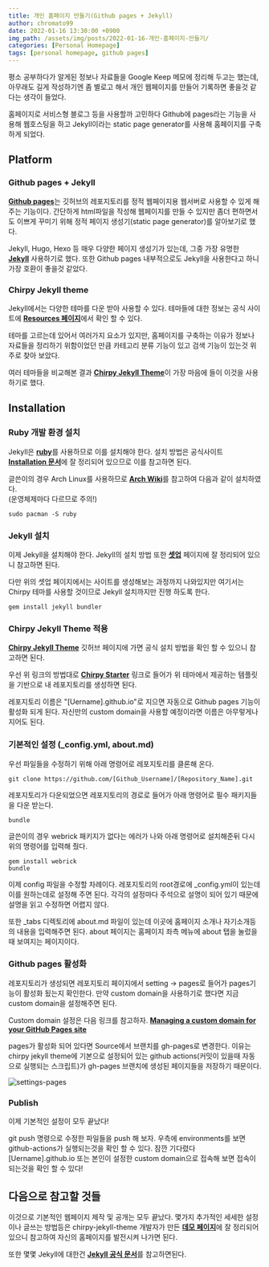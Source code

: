 ```yaml
---
title: 개인 홈페이지 만들기(Github pages + Jekyll)
author: chromato99
date: 2022-01-16 13:30:00 +0900
img_path: /assets/img/posts/2022-01-16-개인-홈페이지-만들기/
categories: [Personal Homepage]
tags: [personal homepage, github pages]
---
```


평소 공부하다가 알게된 정보나 자료들을 Google Keep 메모에 정리해 두고는 했는데, 아무래도 길게 작성하기엔 좀 별로고 해서 개인 웹페이지를 만들어 기록하면 좋을것 같다는 생각이 들었다.

홈페이지로 서비스형 블로그 등을 사용할까 고민하다 Github에 pages라는 기능을 사용해 웹호스팅을 하고 Jekyll이라는 static page generator를 사용해 홈페이지를 구축하게 되었다.

## Platform

### Github pages + Jekyll

[**Github pages**](https://pages.github.com)는 깃허브의 레포지토리를 정적 웹페이지용 웹서버로 사용할 수 있게 해주는 기능이다. 간단하게 html파일을 작성해 웹페이지를 만들 수 있지만 좀더 편하면서도 이쁘게 꾸미기 위해 정적 페이지 생성기(static page generator)를 알아보기로 했다.

Jekyll, Hugo, Hexo 등 매우 다양한 페이지 생성기가 있는데, 그중 가장 유명한 [**Jekyll**](https://jekyllrb-ko.github.io) 사용하기로 했다. 또한 Github pages 내부적으로도 Jekyll을 사용한다고 하니 가장 호환이 좋을것 같았다.

### Chirpy Jekyll theme

Jekyll에서는 다양한 테마를 다운 받아 사용할 수 있다. 테마들에 대한 정보는 공식 사이트에 [**Resources 페이지**](https://jekyllrb-ko.github.io/resources/)에서 확인 할 수 있다.

테마를 고르는데 있어서 여러가지 요소가 있지만, 홈페이지를 구축하는 이유가 정보나 자료들을 정리하기 위함이었던 만큼 카테고리 분류 기능이 있고 검색 기능이 있는것 위주로 찾아 보았다. 

여러 테마들을 비교해본 결과 [**Chirpy Jekyll Theme**](https://github.com/cotes2020/jekyll-theme-chirpy)이 가장 마음에 들이 이것을 사용하기로 했다.

## Installation

### Ruby 개발 환경 설치

Jekyll은 [**ruby**](https://www.ruby-lang.org/ko/)를 사용하므로 이를 설치해야 한다.
설치 방법은 공식사이트 [**Installation 문서**](https://www.ruby-lang.org/ko/documentation/installation/)에 잘 정리되어 있으므로 이를 참고하면 된다.

글쓴이의 경우 Arch Linux를 사용하므로 [**Arch Wiki**](https://wiki.archlinux.org/title/Ruby)를 참고하여 다음과 같이 설치하였다.<br>(운영체제마다 다르므로 주의!)
```shell
sudo pacman -S ruby
```

### Jekyll 설치

이제 Jekyll을 설치해야 한다. Jekyll의 설치 방법 또한 [**셋업**](https://jekyllrb-ko.github.io/docs/step-by-step/01-setup/) 페이지에 잘 정리되어 있으니 참고하면 된다.

다만 위의 셋업 페이지에서는 사이트를 생성해보는 과정까지 나와있지만 여기서는 Chirpy 테마를 사용할 것이므로 Jekyll 설치까지만 진행 하도록 한다.
```shell
gem install jekyll bundler
```

### Chirpy Jekyll Theme 적용

[**Chirpy Jekyll Theme**](https://github.com/cotes2020/jekyll-theme-chirpy) 깃허브 페이지에 가면 공식 설치 방법을 확인 할 수 있으니 참고하면 된다.

우선 위 링크의 방법대로 [**Chirpy Starter**](https://github.com/cotes2020/chirpy-starter/generate) 링크로 들어가 위 테마에서 제공하는 템플릿을 기반으로 내 레포지토리를 생성하면 된다.

레포지토리 이름은 "[Uername].github.io"로 지으면 자동으로 Github pages 기능이 활성화 되게 된다. 자신만의 custom domain을 사용할 예정이라면 이름은 아무렇게나 지어도 된다. 


### 기본적인 설정 (_config.yml, about.md)

우선 파일들을 수정하기 위해 아래 명령어로 레포지토리를 클론해 온다.

```shell
git clone https://github.com/[Github_Username]/[Repository_Name].git
```

레포지토리가 다운되었으면 레포지토리의 경로로 들어가 아래 명령어로 필수 패키지들을 다운 받는다.
```shell
bundle
```

글쓴이의 경우 webrick 패키지가 없다는 에러가 나와 아래 명령어로 설치해준뒤 다시 위의 명령어를 입력해 줬다.
```shell
gem install webrick
bundle
```

이제 config 파일을 수정할 차례이다. 레포지토리의 root경로에 _config.yml이 있는데 이를 원하는데로 설정해 주면 된다. 각각의 설정마다 주석으로 설명이 되어 있기 때문에 설명을 읽고 수정하면 어렵지 않다.

또한 _tabs 디렉토리에 about.md 파일이 있는데 이곳에 홈페이지 소개나 자기소개등의 내용을 입력해주면 된다. about 페이지는 홈페이지 좌측 메뉴에 about 탭을 눌렀을때 보여지는 페이지이다.

### Github pages 활성화

레포지토리가 생성되면 레포지토리 페이지에서 setting -> pages로 들어가 pages기능이 활성화 됬는지 확인한다. 만약 custom domain을 사용하기로 했다면 지금 custom domain을 설정해주면 된다.

Custom domain 설정은 다음 링크를 참고하자. [**Managing a custom domain for your GitHub Pages site**](https://docs.github.com/en/pages/configuring-a-custom-domain-for-your-github-pages-site/managing-a-custom-domain-for-your-github-pages-site)

pages가 활성화 되어 있다면 Source에서 브랜치를 gh-pages로 변경한다. 이유는 chirpy jekyll theme에 기본으로 설정되어 있는 github actions(커밋이 있을때 자동으로 실행되는 스크립트)가 gh-pages 브랜치에 생성된 페이지들을 저장하기 때문이다.

![settings-pages](/settings-pages.png)

### Publish

이제 기본적인 설정이 모두 끝났다!

git push 명령으로 수정한 파일들을 push 해 보자. 우측에 environments를 보면 github-actions가 실행되는것을 확인 할 수 있다. 잠깐 기다렸다 [Uername].github.io 또는 본인이 설정한 custom domain으로 접속해 보면 접속이 되는것을 확인 할 수 있다!

## 다음으로 참고할 것들

이것으로 기본적인 웹페이지 제작 및 공개는 모두 끝났다. 몇가지 추가적인 세세한 설정이나 글쓰는 방법등은 chirpy-jekyll-theme 개발자가 만든 [**데모 페이지**](https://chirpy.cotes.page)에 잘 정리되어 있으니 참고하여 자신의 홈페이지를 발전시켜 나가면 된다.

또한 몇몇 Jekyll에 대한건 [**Jekyll 공식 문서**](https://jekyllrb-ko.github.io/docs/)를 참고하면된다.
